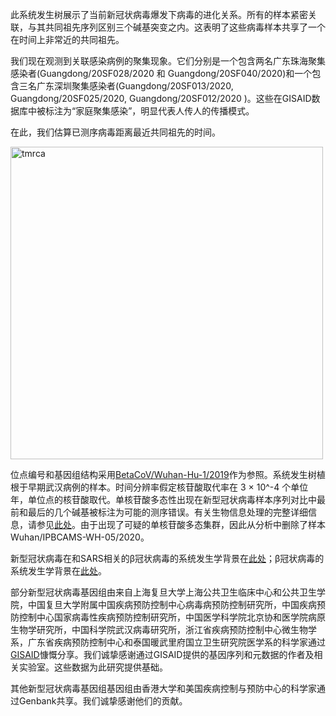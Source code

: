 此系统发生树展示了当前新冠状病毒爆发下病毒的进化关系。所有的样本紧密关联，与其共同祖先序列区别三个碱基突变之内。这表明了这些病毒样本共享了一个在时间上非常近的共同祖先。

我们现在观测到关联感染病例的聚集现象。它们分别是一个包含两名广东珠海聚集感染者(Guangdong/20SF028/2020 和 Guangdong/20SF040/2020)和一个包含三名广东深圳聚集感染者(Guangdong/20SF013/2020, Guangdong/20SF025/2020, Guangdong/20SF012/2020
)。这些在GISAID数据库中被标注为“家庭聚集感染”，明显代表人传人的传播模式。

在此，我们估算已测序病毒距离最近共同祖先的时间。

<div>
  <img alt="tmrca" width="500" src="http://data.nextstrain.org/ncov_poisson-tmrca.png"/>
</div>

位点编号和基因组结构采用[BetaCoV/Wuhan-Hu-1/2019](https://www.ncbi.nlm.nih.gov/nuccore/MN908947)作为参照。系统发生树植根于早期武汉病例的样本。时间分辨率假定核苷酸取代率在 3 &times; 10^-4 个单位年，单位点的核苷酸取代。单核苷酸多态性出现在新型冠状病毒样本序列对比中最前和最后的几个碱基被标注为可能的测序错误。有关生物信息处理的完整详细信息，请参见[此处](https://github.com/nextstrain/ncov)。由于出现了可疑的单核苷酸多态集群，因此从分析中删除了样本Wuhan/IPBCAMS-WH-05/2020。

新型冠状病毒在和SARS相关的β冠状病毒的系统发生学背景在[此处](https://nextstrain.org/groups/blab/sars-like-cov)；β冠状病毒的系统发生学背景在[此处](https://nextstrain.org/groups/blab/beta-cov)。

部分新型冠状病毒基因组由来自上海复旦大学上海公共卫生临床中心和公共卫生学院，中国复旦大学附属中国疾病预防控制中心病毒病预防控制研究所，中国疾病预防控制中心国家病毒性疾病预防控制研究所，中国医学科学院北京协和医学院病原生物学研究所，中国科学院武汉病毒研究所，浙江省疾病预防控制中心微生物学系，广东省疾病预防控制中心和泰国暖武里府国立卫生研究院医学系的科学家通过[GISAID](https://gisaid.org)慷慨分享。我们诚挚感谢通过GISAID提供的基因序列和元数据的作者及相关实验室。这些数据为此研究提供基础。

其他新型冠状病毒基因组基因组由香港大学和美国疾病控制与预防中心的科学家通过Genbank共享。我们诚挚感谢他们的贡献。
